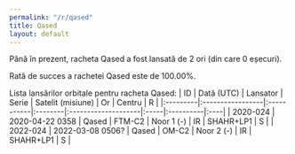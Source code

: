 ```yaml
---
permalink: "/r/qased"
title: Qased
layout: default
---
```


Până în prezent, racheta Qased a fost lansată de 2 ori (din care 0 eșecuri).

Rată de succes a rachetei Qased este de 100.00%.

Lista lansărilor orbitale pentru racheta Qased:
| ID       | Dată (UTC)       | Lansator   | Serie   | Satelit (misiune)   | Or   | Centru    | R   |
|:---------|:-----------------|:-----------|:--------|:--------------------|:-----|:----------|:----|
| 2020-024 | 2020-04-22 0358  | Qased      | FTM-C2  | Noor 1 (-)          | IR   | SHAHR+LP1 | S   |
| 2022-024 | 2022-03-08 0506? | Qased      | OM-C2   | Noor 2 (-)          | IR   | SHAHR+LP1 | S   |
